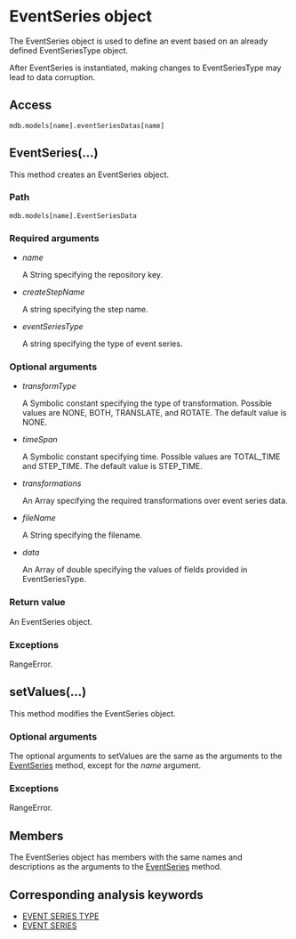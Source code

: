# EventSeries object

The EventSeries object is used to define an event based on an already defined EventSeriesType object.

After EventSeries is instantiated, making changes to EventSeriesType may lead to data corruption.

## Access

```
mdb.models[name].eventSeriesDatas[name]
```

## EventSeries(...)

This method creates an EventSeries object.

### Path

```
mdb.models[name].EventSeriesData
```

### Required arguments

- *name*

  A String specifying the repository key.

- *createStepName*

  A string specifying the step name.

- *eventSeriesType*

  A string specifying the type of event series.

### Optional arguments

- *transformType*

  A Symbolic constant specifying the type of transformation. Possible values are NONE, BOTH, TRANSLATE, and ROTATE. The default value is NONE.

- *timeSpan*

  A Symbolic constant specifying time. Possible values are TOTAL_TIME and STEP_TIME. The default value is STEP_TIME.

- *transformations*

  An Array specifying the required transformations over event series data.

- *fileName*

  A String specifying the filename.

- *data*

  An Array of double specifying the values of fields provided in EventSeriesType.

### Return value

An EventSeries object.

### Exceptions

RangeError.



## setValues(...)

This method modifies the EventSeries object.

### Optional arguments

The optional arguments to setValues are the same as the arguments to the [EventSeries](https://help.3ds.com/2022/english/DSSIMULIA_Established/SIMACAEKERRefMap/simaker-c-eventseriespyc.htm?ContextScope=all#simaker-eventserieseventseriespyc) method, except for the *name* argument.

### Exceptions

RangeError.



## Members

The EventSeries object has members with the same names and descriptions as the arguments to the [EventSeries](https://help.3ds.com/2022/english/DSSIMULIA_Established/SIMACAEKERRefMap/simaker-c-eventseriespyc.htm?ContextScope=all#simaker-eventserieseventseriespyc) method.



## Corresponding analysis keywords

- [EVENT SERIES TYPE](https://help.3ds.com/2022/english/DSSIMULIA_Established/SIMACAEKEYRefMap/simakey-r-eventseries.htm?ContextScope=all#simakey-r-eventseries)
- [EVENT SERIES](https://help.3ds.com/2022/english/DSSIMULIA_Established/SIMACAEKEYRefMap/simakey-r-propertytable.htm?ContextScope=all#simakey-r-propertytable)
